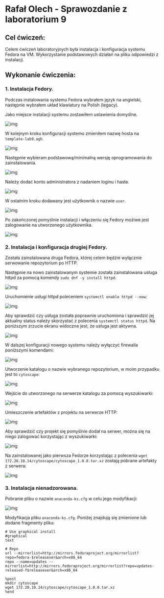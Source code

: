 # Rafał Olech - Sprawozdanie z laboratorium 9

## Cel ćwiczeń:

Celem ćwiczeń laboratoryjnych była instalacja i konfiguracja systemu Fedora na VM. Wykorzystanie podstawowych działań na pliku odpowiedzi z instalacji.


## Wykonanie ćwiczenia:

### 1. Instalacja Fedory.

Podczas instalowania systemu Fedora wybrałem język na angielski, następnie wybrałem układ klawiatury na Polish (legacy). 

Jako miejsce instalacji systemu zostawiłem ustawienia domyślne.

![img](instalacja2.PNG)


W kolejnym kroku konfiguracji systemu zmieniłem nazwę hosta na `template-lab9.agh`.

![img](instalacja3.PNG)


Następnie wybieram podstawową/minimalną wersję oprogramowania do zainstalowania.

![img](instalacja7.PNG)


Należy dodać konto administratora z nadaniem loginu i hasła.

![img](instalacja8.PNG)


W ostatnim kroku dodawany jest użytkownik o nazwie `user`.

![img](instalacja9.PNG)

Po zakończonej pomyślnie instalacji i włączeniu się Fedory możiwe jest zalogowanie na utworzonego użytkownika.

![img](instalacja11.PNG)


### 2. Instalacja i konfiguracja drugiej Fedory.

Została zainstalowana druga Fedora, której celem będzie wyłącznie serwowanie repozytorium po HTTP.


Następnie na nowo zainstalowanym systemie została zainstalowana usługa httpd za pomocą komendy `sudo dnf -y install httpd`.

![img](pobranie_httpd.PNG)


Uruchomienie usługi httpd poleceniem `systemctl enable httpd --now`:

![img](systemctl_enable.PNG)


Aby sprawdzić czy usługa została poprawnie uruchomiona i sprawdzić jej aktualny status należy skorzystać z polecenia `systemctl status httpd`. Na poniższym zrzucie ekranu widoczne jest, że usługa jest aktywna.

![img](systemctl_status.PNG)


W dalszej konfiguracji nowego systemu należy wyłączyć firewalla poniższymi komendami:

![img](firewall.PNG)


Utworzenie katalogu o nazwie wybranego repozytorium, w moim przypadku jest to `cytoscape`:

![img](utworzenie_katalogu.PNG)


Wejście do utworzonego na serwerze katalogu za pomocą wyszukiwarki:

![img](www.PNG)



Umieszczenie artefaktów z projektu na serwerze HTTP:

![img](dodanie_katalogu_na_serwer.PNG)



Aby sprawdzić czy projekt się pomyślnie dodał na serwer, można się na niego zalogować korzystając z wyszukiwarki:

![img](dodany_projekt_na_serwer.PNG)



Na zainstalowanej jako pierwsza Fedorze korzystając z polecenia `wget 172.20.10.14/cytoscape/cytoscape_1.0.0.tar.xz` zostają pobrane artefakty z serwera:

![img](wget.PNG)



### 3. Instalacja nienadzorowana.

Pobranie pliku o nazwie `anaconda-ks.cfg` w celu jego modyfikacji:

![img](fillezilla.PNG)


Modyfikacja pliku `anaconda-ks.cfg`. Poniżej znajdują się zmienione lub dodane fragmenty pliku:

```
# Use graphical install
#graphical
text

# Repo
url --mirrorlist=http://mirrors.fedoraproject.org/mirrorlist?repo=fedora-$releasever&arch=x86_64
repo --name=updates --mirrorlist=http://mirrors.fedoraproject.org/mirrorlist?repo=updates-released-f$releasever&arch=x86_64

%post
mkdir cytoscape
wget 172.20.10.14/cytoscape/cytoscape_1.0.0.tar.xz
%end
```